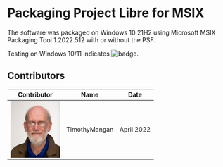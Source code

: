 # Packaging Project Libre for MSIX

The software was packaged on Windows 10 21H2 using Microsoft MSIX Packaging Tool 1.2022.512 with or without the PSF.


Testing on Windows 10/11 indicates  ![badge](https://img.shields.io/badge/-Full%20Fidelity-brightgreen?style=for-the-badge).  
 


## Contributors

| Contributor | Name | Date |
|----|----|----|
| [<img src="/media/Contributors/TimMangan.jpg" align="left" Height="128" />](/media/Contributors/TimMangan.jpg) | TimothyMangan | April 2022 |


